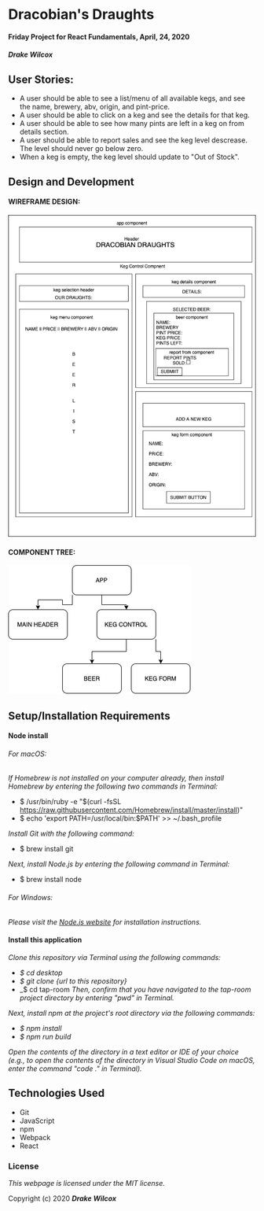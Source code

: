 # Dracobian's Draughts

#### Friday Project for React Fundamentals, April, 24, 2020

#### _**Drake Wilcox**_

## User Stories: 

* A user should be able to see a list/menu of all available kegs, and see the name, brewery, abv, origin, and pint-price. 
* A user should be able to click on a keg and see the details for that keg. 
* A user should be able to see how many pints are left in a keg on from details section. 
* A user should be able to report sales and see the keg level descrease. The level should never go below zero. 
* When a keg is empty, the keg level should update to "Out of Stock". 

## Design and Development

#### WIREFRAME DESIGN:
![WireFrame design](./WireFrame.png)
#### COMPONENT TREE: 
![component tree image](./ComponentFlow.png)

## Setup/Installation Requirements

#### Node install

###### For macOS:
_If Homebrew is not installed on your computer already, then install Homebrew by entering the following two commands in Terminal:_
* $ /usr/bin/ruby -e "$(curl -fsSL https://raw.githubusercontent.com/Homebrew/install/master/install)"
* $ echo 'export PATH=/usr/local/bin:$PATH' >> ~/.bash_profile

_Install Git with the following command:_
* $ brew install git

_Next, install Node.js by entering the following command in Terminal:_
* $ brew install node

###### For Windows:
_Please visit the [Node.js website](https://nodejs.org/en/download/) for installation instructions._

#### Install this application

_Clone this repository via Terminal using the following commands:_
* _$ cd desktop_
* _$ git clone {url to this repository}_
* _$ cd tap-room
_Then, confirm that you have navigated to the tap-room project directory by entering "pwd" in Terminal._

_Next, install npm at the project's root directory via the following commands:_
* _$ npm install_
* _$ npm run build_

_Open the contents of the directory in a text editor or IDE of your choice (e.g., to open the contents of the directory in Visual Studio Code on macOS, enter the command "code ." in Terminal)._


## Technologies Used

* Git
* JavaScript
* npm
* Webpack
* React

### License

*This webpage is licensed under the MIT license.*

Copyright (c) 2020 **_Drake Wilcox_**
